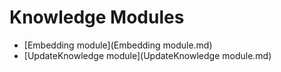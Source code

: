 # Knowledge Modules

- [Embedding module](Embedding module.md)
- [UpdateKnowledge module](UpdateKnowledge module.md)